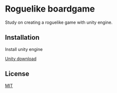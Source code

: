 # Roguelike boardgame

Study on creating a roguelike game with unity engine.

## Installation

Install unity engine

[Unity download](https://unity.com/pt/)



## License

[MIT](https://choosealicense.com/licenses/mit/)